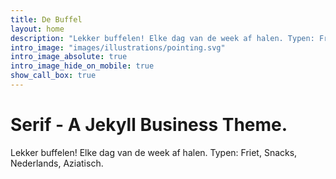 ```yaml
---
title: De Buffel
layout: home
description: "Lekker buffelen! Elke dag van de week af halen. Typen: Friet, Snacks, Nederlands, Aziatisch."
intro_image: "images/illustrations/pointing.svg"
intro_image_absolute: true
intro_image_hide_on_mobile: true
show_call_box: true
---
```


# Serif - A Jekyll Business Theme.

Lekker buffelen! Elke dag van de week af halen. Typen: Friet, Snacks, Nederlands, Aziatisch.
